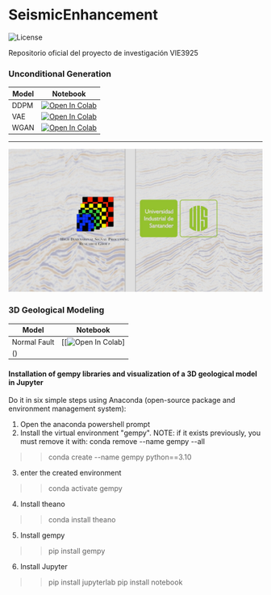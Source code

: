 # SeismicEnhancement
![License](https://img.shields.io/static/v1?label=license&message=CC-BY-NC-ND-4.0&color=green)

Repositorio oficial del proyecto de investigación VIE3925

### Unconditional Generation
| Model     | Notebook |
| --------- | -------- |
| DDPM      | [![Open In Colab](https://colab.research.google.com/assets/colab-badge.svg)](https://colab.research.google.com/github/hdspgroup/SeismicEnhancement/blob/main/notebooks/diffusion/train_unconditional.ipynb)    |
| VAE       | [![Open In Colab](https://colab.research.google.com/assets/colab-badge.svg)](https://colab.research.google.com/github/hdspgroup/SeismicEnhancement/blob/main/notebooks/variational/train_vae.ipynb)    |
| WGAN      | [![Open In Colab](https://colab.research.google.com/assets/colab-badge.svg)](https://colab.research.google.com/github/hdspgroup/SeismicEnhancement/blob/main/notebooks/adversarial/train_gan.ipynb)    |

---
![](/imgs/banner.png)


### 3D Geological Modeling
| Model     | Notebook |
| --------- | -------- |
| Normal Fault | [[![Open In Colab](https://colab.research.google.com/assets/colab-badge.svg)]
() |
#### Installation of gempy libraries and visualization of a 3D geological model in Jupyter

Do it in six simple steps using Anaconda (open-source package and environment management system):

1. Open the anaconda powershell prompt
2. Install the virtual environment "gempy".
NOTE: if it exists previously, you must remove it with: conda remove --name gempy --all
>> conda create --name gempy python==3.10

3. enter the created environment
>> conda activate gempy

4. Install theano 
>> conda install theano

5. Install gempy
>> pip install gempy

6. Install Jupyter
>>pip install jupyterlab
>>pip install notebook
